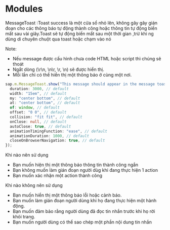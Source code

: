 # Modules

MessageToast :Toast success là một cửa sổ nhỏ lên, không gây gây gián đoạn cho các thông báo tự động thành công hoặc thông tin tự động biến mất sau vài giây.Toast sẽ tự động biến mất sau một thời gian ,trừ khi ng dùng di chuyên chuột qua toast hoặc chạm vào nó

Note:

- Nếu message được cấu hình chưa code HTML hoặc script thì chúng sẽ thoát
- Ngắt dòng (\r\n, \n\r, \r, \n) sẽ được hiển thị.
- Mỗi lần chỉ có thể hiển thị một thông báo ở cùng một nơi.

```ts
sap.m.MessageToast.show("This message should appear in the message toast", {
  duration: 3000, // default
  width: "15em", // default
  my: "center bottom", // default
  at: "center bottom", // default
  of: window, // default
  offset: "0 0", // default
  collision: "fit fit", // default
  onClose: null, // default
  autoClose: true, // default
  animationTimingFunction: "ease", // default
  animationDuration: 1000, // default
  closeOnBrowserNavigation: true, // default
});
```

Khi nào nên sử dụng

- Bạn muốn hiện thị một thông báo thông tin thành công ngắn
- Bạn không muốn làm gián đoạn người dùg khi đang thực hiện 1 action
- Bạn muốn xác nhận một action thành công

Khi nào không nên sử dụng

- Bạn muốn hiển thị một thông báo lỗi hoặc cảnh báo.
- Bạn muốn làm gián đoạn người dùng khi họ đang thực hiện một hành động.
- Bạn muốn đảm bảo rằng người dùng đã đọc tin nhắn trước khi họ rời khỏi trang.
- Bạn muốn người dùng có thể sao chép một phần nội dung tin nhắn
